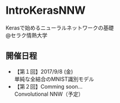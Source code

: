 # IntroKerasNNW
Kerasで始めるニューラルネットワークの基礎  
@セラク情熱大学

## 開催日程
* 【第１回】2017/9/8 (金)  
単純な全結合のMNIST識別モデル
* 【第２回】Comming soon...  
Convolutional NNW（予定）
